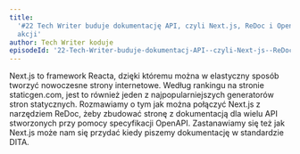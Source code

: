 ```yaml
---
title:
  '#22 Tech Writer buduje dokumentację API, czyli Next.js, ReDoc i OpenAPI w
  akcji'
author: Tech Writer koduje
episodeId: '22-Tech-Writer-buduje-dokumentacj-API--czyli-Next-js--ReDoc-i-OpenAPI-w-akcji-el3gk9'
---
```


Next.js to framework Reacta, dzięki któremu można w elastyczny sposób tworzyć
nowoczesne strony internetowe. Według rankingu na stronie staticgen.com, jest to
również jeden z najpopularniejszych generatorów stron statycznych. Rozmawiamy o
tym jak można połączyć Next.js z narzędziem ReDoc, żeby zbudować stronę z
dokumentacją dla wielu API stworzonych przy pomocy specyfikacji OpenAPI.
Zastanawiamy się też jak Next.js może nam się przydać kiedy piszemy dokumentację
w standardzie DITA.
